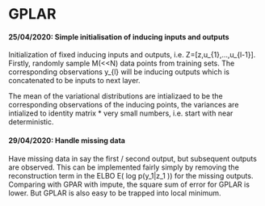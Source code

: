# GPLAR
#### 25/04/2020: Simple initialisation of inducing inputs and outputs

Initialization of fixed inducing inputs and outputs, i.e. Z=[z,u_{1},...,u_{l-1}]. Firstly, randomly sample M(<<N) data points from training sets. The corresponding observations y_{l} will be inducing outputs which is concatenated to be inputs to next layer.

The mean of the variational distributions are intializaed to be the corresponding observations of the inducing points, the variances are intialized to identity matrix * very small numbers, i.e. start with near deterministic.

#### 29/04/2020: Handle missing data
Have missing data in say the first / second output, but subsequent outputs are observed.
This can be implemented fairly simply by removing the reconstruction term in the ELBO E( log p(y_1|z_1 )) for the missing outputs.
Comparing with GPAR with impute, the square sum of error for GPLAR is lower. But GPLAR is also easy to be trapped into local minimum. 
